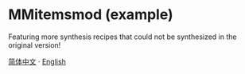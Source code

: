 # MMitemsmod (example)
Featuring more synthesis recipes that could not be synthesized in the original version!

[简体中文](/README-CN.md) · [English](/README.md)
